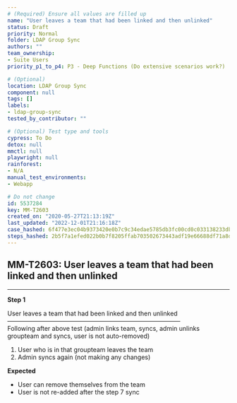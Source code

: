 ```yaml
---
# (Required) Ensure all values are filled up
name: "User leaves a team that had been linked and then unlinked"
status: Draft
priority: Normal
folder: LDAP Group Sync
authors: ""
team_ownership: 
- Suite Users
priority_p1_to_p4: P3 - Deep Functions (Do extensive scenarios work?)

# (Optional)
location: LDAP Group Sync
component: null
tags: []
labels: 
- ldap-group-sync
tested_by_contributor: ""

# (Optional) Test type and tools
cypress: To Do
detox: null
mmctl: null
playwright: null
rainforest: 
- N/A
manual_test_environments:
- Webapp

# Do not change
id: 5537284
key: MM-T2603
created_on: "2020-05-27T21:13:19Z"
last_updated: "2022-12-01T21:16:18Z"
case_hashed: 6f477e3ec04b9373420e0b7c9c34edae5785db3fc00cd0c033138233db8f539c6fa522ffbf43de3ea46a4b5d4dd2b995
steps_hashed: 2b5f7a1efed022b0b7f8205ffab703502673443adf19e66688df71a8da45c24e57804d240296c60e5155304b27d770e1
---
```


<!-- (Auto-generated) Based on frontmatter's "key" and "name" -->

## MM-T2603: User leaves a team that had been linked and then unlinked

---

**Step 1**

User leaves a team that had been linked and then unlinked\
————————————————————————————\
Following after above test (admin links team, syncs, admin unlinks groupteam and syncs, user is not auto-removed)

1. User who is in that groupteam leaves the team
2. Admin syncs again (not making any changes)

**Expected**

- User can remove themselves from the team
- User is not re-added after the step 7 sync
